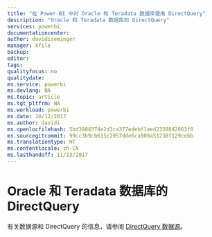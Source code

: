 ```yaml
---
title: "在 Power BI 中对 Oracle 和 Teradata 数据库使用 DirectQuery"
description: "Oracle 和 Teradata 数据库的 DirectQuery"
services: powerbi
documentationcenter: 
author: davidiseminger
manager: kfile
backup: 
editor: 
tags: 
qualityfocus: no
qualitydate: 
ms.service: powerbi
ms.devlang: NA
ms.topic: article
ms.tgt_pltfrm: NA
ms.workload: powerbi
ms.date: 10/12/2017
ms.author: davidi
ms.openlocfilehash: 5bd3804374e2d3ca377edebf1aed2350842663f0
ms.sourcegitcommit: 99cc3b9cb615c2957dde6ca908a51238f129cebb
ms.translationtype: HT
ms.contentlocale: zh-CN
ms.lasthandoff: 11/13/2017
---
```

# <a name="directquery-for-oracle-and-teradata-databases"></a>Oracle 和 Teradata 数据库的 DirectQuery
有关数据源和 DirectQuery 的信息，请参阅 [DirectQuery 数据源](desktop-directquery-data-sources.md)。

